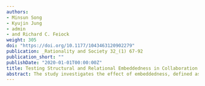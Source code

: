 ```yaml
---
authors:
- Minsun Song
- Kyujin Jung
- admin
- and Richard C. Feiock
weight: 305
doi: "https://doi.org/10.1177/1043463120902279"
publication: _Rationality and Society 32_(1) 67-92
publication_short: ""
publishDate: "2020-01-01T00:00:00Z"
title: Testing Structural and Relational Embeddedness in Collaboration Risk
abstract: The study investigates the effect of embeddedness, defined as a property of interdependent relations in which organizations are integrated in a network, on collaboration risk emerging from relational uncertainty. Despite efforts to understand the structural effects of network governance, embedded relationships and their influence on collaboration remain relatively unexplored. A case of intergovernmental collaboration for emergency management is used as a test bed to examine the role of embeddedness in disaster networks and to extend the knowledge of collaboration risk within the institutional collective action framework. We hypothesize and test the effect of relational and structural embeddedness on the level of collaboration risk that an organization perceives. Our analysis of 69 organizations engaged in emergency management operations in the Seoul Metropolitan Area, South Korea reveals that both structural and relational embeddedness facilitate organizations to mitigate perceived collaboration risk. The results suggest that reachability secures relief of relational risk, and that commitment relationships bind participants.
---
```





